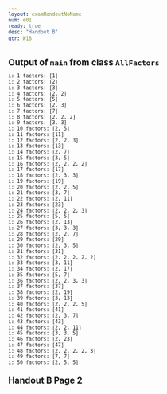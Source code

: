 ```yaml
---
layout: examHandoutNoName
num: e01
ready: true
desc: "Handout B"
qtr: W18
---
```


<style>

body {
 font-size: 72%;
 line-height: 102%;
}

td  {
  padding-left:5px; padding-right: 5px;
} 
</style>



## Output of `main` from class `AllFactors`

```
i: 1 factors: [1]
i: 2 factors: [2]
i: 3 factors: [3]
i: 4 factors: [2, 2]
i: 5 factors: [5]
i: 6 factors: [2, 3]
i: 7 factors: [7]
i: 8 factors: [2, 2, 2]
i: 9 factors: [3, 3]
i: 10 factors: [2, 5]
i: 11 factors: [11]
i: 12 factors: [2, 2, 3]
i: 13 factors: [13]
i: 14 factors: [2, 7]
i: 15 factors: [3, 5]
i: 16 factors: [2, 2, 2, 2]
i: 17 factors: [17]
i: 18 factors: [2, 3, 3]
i: 19 factors: [19]
i: 20 factors: [2, 2, 5]
i: 21 factors: [3, 7]
i: 22 factors: [2, 11]
i: 23 factors: [23]
i: 24 factors: [2, 2, 2, 3]
i: 25 factors: [5, 5]
i: 26 factors: [2, 13]
i: 27 factors: [3, 3, 3]
i: 28 factors: [2, 2, 7]
i: 29 factors: [29]
i: 30 factors: [2, 3, 5]
i: 31 factors: [31]
i: 32 factors: [2, 2, 2, 2, 2]
i: 33 factors: [3, 11]
i: 34 factors: [2, 17]
i: 35 factors: [5, 7]
i: 36 factors: [2, 2, 3, 3]
i: 37 factors: [37]
i: 38 factors: [2, 19]
i: 39 factors: [3, 13]
i: 40 factors: [2, 2, 2, 5]
i: 41 factors: [41]
i: 42 factors: [2, 3, 7]
i: 43 factors: [43]
i: 44 factors: [2, 2, 11]
i: 45 factors: [3, 3, 5]
i: 46 factors: [2, 23]
i: 47 factors: [47]
i: 48 factors: [2, 2, 2, 2, 3]
i: 49 factors: [7, 7]
i: 50 factors: [2, 5, 5]
```

</div>

<h2 markdown="1" class="page-break-before">Handout B Page 2</h2>